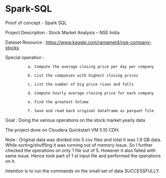 # Spark-SQL

Proof of concept - Spark SQL

Project Description : Stock Market Analysis – NSE India

Dataset Resource : https://www.kaggle.com/ramamet4/nse-company-stocks

Special operation :

              a. Compute the average closing price per day per company
              
              b. List the companies with highest closing prices
              
              c. List the number of big price rises and falls
              
              d. Compute hourly average closing price for each company
              
              e. Find the greatest Volume
              
              f. Save and read back original dataframe as parquet file
                            
              
Goal : Doing the various operations on the stock market yearly data

The project done on Cloudera Quickstart VM 5.10 CDH.

Note : Original data was divided into 5 csv files and total it was 1.9 GB data.  While sorting/shuffling it was running out of memory issue.  So I further checked the operations on only 1 file out of 5.  However it also failed with same issue.  Hence took part of 1 st input file and performed the operations on it.

Intention is to run the commands on the small set of data SUCCESSFULLY.
